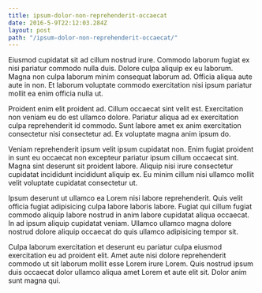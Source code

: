 ```yaml
---
title: ipsum-dolor-non-reprehenderit-occaecat
date: 2016-5-9T22:12:03.284Z
layout: post
path: "/ipsum-dolor-non-reprehenderit-occaecat/"
---
```


Eiusmod cupidatat sit ad cillum nostrud irure. Commodo laborum fugiat ex nisi pariatur commodo nulla duis. Dolore culpa aliquip ex eu laborum. Magna non culpa laborum minim consequat laborum ad. Officia aliqua aute aute in non. Et laborum voluptate commodo exercitation nisi ipsum pariatur mollit ea enim officia nulla ut.

Proident enim elit proident ad. Cillum occaecat sint velit est. Exercitation non veniam eu do est ullamco dolore. Pariatur aliqua ad ex exercitation culpa reprehenderit id commodo. Sunt labore amet ex anim exercitation consectetur nisi consectetur ad. Ex voluptate magna anim ipsum do.

Veniam reprehenderit ipsum velit ipsum cupidatat non. Enim fugiat proident in sunt eu occaecat non excepteur pariatur ipsum cillum occaecat sint. Magna sint deserunt sit proident labore. Aliquip nisi irure consectetur cupidatat incididunt incididunt aliquip ex. Eu minim cillum nisi ullamco mollit velit voluptate cupidatat consectetur ut.

Ipsum deserunt ut ullamco ea Lorem nisi labore reprehenderit. Quis velit officia fugiat adipisicing culpa labore laboris labore. Fugiat qui cillum fugiat commodo aliquip labore nostrud in anim labore cupidatat aliqua occaecat. In ad ipsum aliquip cupidatat veniam. Ullamco ullamco magna dolore nostrud dolore aliquip occaecat do quis ullamco adipisicing tempor sit.

Culpa laborum exercitation et deserunt eu pariatur culpa eiusmod exercitation eu ad proident elit. Amet aute nisi dolore reprehenderit commodo ut sit laborum mollit esse Lorem irure Lorem. Quis nostrud ipsum duis occaecat dolor ullamco aliqua amet Lorem et aute elit sit. Dolor anim sunt magna qui.